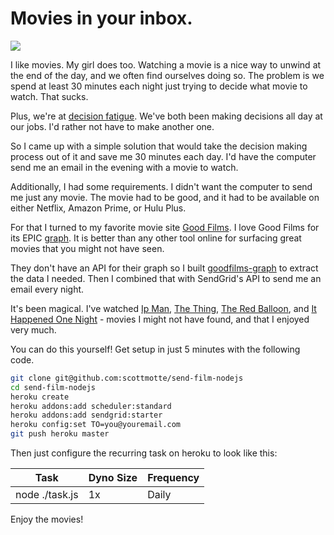 # Movies in your inbox. 

![](https://raw.github.com/scottmotte/writings/master/images/hitchcock-movies-in-your-inbox.jpg)

I like movies. My girl does too. Watching a movie is a nice way to unwind at the end of the day, and we often find ourselves doing so. The problem is we spend at least 30 minutes each night just trying to decide what movie to watch. That sucks.

Plus, we're at <a href="http://en.wikipedia.org/wiki/Decision_fatigue">decision fatigue</a>. We've both been making decisions all day at our jobs. I'd rather not have to make another one.

So I came up with a simple solution that would take the decision making process out of it and save me 30 minutes each day. I'd have the computer send me an email in the evening with a movie to watch.

Additionally, I had some requirements. I didn't want the computer to send me just any movie. The movie had to be good, and it had to be available on either Netflix, Amazon Prime, or Hulu Plus.

For that I turned to my favorite movie site <a href="http://goodfil.ms">Good Films</a>. I love Good Films for its EPIC <a href="http://goodfil.ms/graph/graph.json">graph</a>. It is better than any other tool online for surfacing great movies that you might not have seen.

They don't have an API for their graph so I built <a href="http://github.com/scottmotte/goodfilms-graph">goodfilms-graph</a> to extract the data I needed. Then I combined that with SendGrid's API to send me an email every night.

It's been magical. I've watched <a href="http://goodfil.ms/film/116461-ip-man">Ip Man</a>, <a href="http://goodfil.ms/film/58015-the-thing">The Thing</a>, <a href="http://goodfil.ms/film/119751-the-red-balloon">The Red Balloon</a>, and <a href="http://goodfil.ms/film/58073-it-happened-one-night">It Happened One Night</a> - movies I might not have found, and that I enjoyed very much.

You can do this yourself! Get setup in just 5 minutes with the following code.

```bash
git clone git@github.com:scottmotte/send-film-nodejs
cd send-film-nodejs
heroku create
heroku addons:add scheduler:standard
heroku addons:add sendgrid:starter
heroku config:set TO=you@youremail.com
git push heroku master
```

Then just configure the recurring task on heroku to look like this:

|Task       | Dyno Size | Frequency |
|-----------|-----------|-----------|
|node ./task.js|  1x    | Daily     |

Enjoy the movies!

